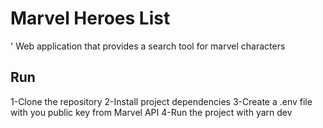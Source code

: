 # Marvel Heroes List
'
Web application that provides a search tool for marvel characters 

## Run

1-Clone the repository
2-Install project dependencies
3-Create a .env file with you public key from Marvel API
4-Run the project with yarn dev 

